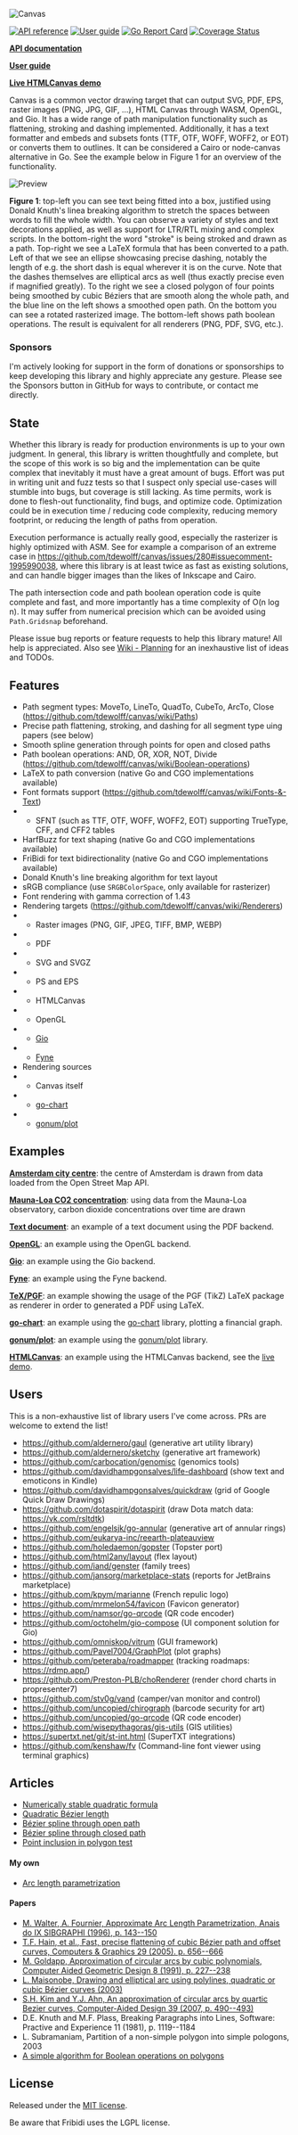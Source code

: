 ![Canvas](https://raw.githubusercontent.com/tdewolff/canvas/master/resources/title/title.png)

[![API reference](https://img.shields.io/badge/godoc-reference-5272B4)](https://pkg.go.dev/github.com/tdewolff/canvas?tab=doc) [![User guide](https://img.shields.io/badge/user-guide-5272B4)](https://github.com/tdewolff/canvas/wiki) [![Go Report Card](https://goreportcard.com/badge/github.com/tdewolff/canvas)](https://goreportcard.com/report/github.com/tdewolff/canvas) [![Coverage Status](https://coveralls.io/repos/github/tdewolff/canvas/badge.svg?branch=master)](https://coveralls.io/github/tdewolff/canvas?branch=master)

**[API documentation](https://pkg.go.dev/github.com/tdewolff/canvas?tab=doc)**

**[User guide](https://github.com/tdewolff/canvas/wiki)**

**[Live HTMLCanvas demo](https://tdewolff.github.io/canvas/examples/html-canvas/index.html)**

Canvas is a common vector drawing target that can output SVG, PDF, EPS, raster images (PNG, JPG, GIF, ...), HTML Canvas through WASM, OpenGL, and Gio. It has a wide range of path manipulation functionality such as flattening, stroking and dashing implemented. Additionally, it has a text formatter and embeds and subsets fonts (TTF, OTF, WOFF, WOFF2, or EOT) or converts them to outlines. It can be considered a Cairo or node-canvas alternative in Go. See the example below in Figure 1 for an overview of the functionality.

![Preview](https://raw.githubusercontent.com/tdewolff/canvas/master/resources/preview/preview.png)

**Figure 1**: top-left you can see text being fitted into a box, justified using Donald Knuth's linea breaking algorithm to stretch the spaces between words to fill the whole width. You can observe a variety of styles and text decorations applied, as well as support for LTR/RTL mixing and complex scripts. In the bottom-right the word "stroke" is being stroked and drawn as a path. Top-right we see a LaTeX formula that has been converted to a path. Left of that we see an ellipse showcasing precise dashing, notably the length of e.g. the short dash is equal wherever it is on the curve. Note that the dashes themselves are elliptical arcs as well (thus exactly precise even if magnified greatly). To the right we see a closed polygon of four points being smoothed by cubic Béziers that are smooth along the whole path, and the blue line on the left shows a smoothed open path. On the bottom you can see a rotated rasterized image. The bottom-left shows path boolean operations. The result is equivalent for all renderers (PNG, PDF, SVG, etc.).

### Sponsors
I'm actively looking for support in the form of donations or sponsorships to keep developing this library and highly appreciate any gesture. Please see the Sponsors button in GitHub for ways to contribute, or contact me directly.

## State
Whether this library is ready for production environments is up to your own judgment. In general, this library is written thoughtfully and complete, but the scope of this work is so big and the implementation can be quite complex that inevitably it must have a great amount of bugs. Effort was put in writing unit and fuzz tests so that I suspect only special use-cases will stumble into bugs, but coverage is still lacking. As time permits, work is done to flesh-out functionality, find bugs, and optimize code. Optimization could be in execution time / reducing code complexity, reducing memory footprint, or reducing the length of paths from operation.

Execution performance is actually really good, especially the rasterizer is highly optimized with ASM. See for example a comparison of an extreme case in https://github.com/tdewolff/canvas/issues/280#issuecomment-1995990038, where this library is at least twice as fast as existing solutions, and can handle bigger images than the likes of Inkscape and Cairo.

The path intersection code and path boolean operation code is quite complete and fast, and more importantly has a time complexity of O(n log n). It may suffer from numerical precision which can be avoided using `Path.Gridsnap` beforehand.

Please issue bug reports or feature requests to help this library mature! All help is appreciated. Also see [Wiki - Planning](https://github.com/tdewolff/canvas/wiki/Planning) for an inexhaustive list of ideas and TODOs.

## Features

- Path segment types: MoveTo, LineTo, QuadTo, CubeTo, ArcTo, Close (https://github.com/tdewolff/canvas/wiki/Paths)
- Precise path flattening, stroking, and dashing for all segment type uing papers (see below)
- Smooth spline generation through points for open and closed paths
- Path boolean operations: AND, OR, XOR, NOT, Divide (https://github.com/tdewolff/canvas/wiki/Boolean-operations)
- LaTeX to path conversion (native Go and CGO implementations available)
- Font formats support (https://github.com/tdewolff/canvas/wiki/Fonts-&-Text)
- - SFNT (such as TTF, OTF, WOFF, WOFF2, EOT) supporting TrueType, CFF, and CFF2 tables
- HarfBuzz for text shaping (native Go and CGO implementations available)
- FriBidi for text bidirectionality (native Go and CGO implementations available)
- Donald Knuth's line breaking algorithm for text layout
- sRGB compliance (use `SRGBColorSpace`, only available for rasterizer)
- Font rendering with gamma correction of 1.43
- Rendering targets (https://github.com/tdewolff/canvas/wiki/Renderers)
- - Raster images (PNG, GIF, JPEG, TIFF, BMP, WEBP)
- - PDF
- - SVG and SVGZ
- - PS and EPS
- - HTMLCanvas
- - OpenGL
- - [Gio](https://gioui.org/)
- - [Fyne](https://fyne.io/)
- Rendering sources
- - Canvas itself
- - [go-chart](https://github.com/wcharczuk/go-chart)
- - [gonum/plot](https://github.com/gonum/plot)

## Examples

**[Amsterdam city centre](https://github.com/tdewolff/canvas/tree/master/examples/amsterdam-centre)**: the centre of Amsterdam is drawn from data loaded from the Open Street Map API.

**[Mauna-Loa CO2 concentration](https://github.com/tdewolff/canvas/tree/master/examples/co2-mauna-loa)**: using data from the Mauna-Loa observatory, carbon dioxide concentrations over time are drawn

**[Text document](https://github.com/tdewolff/canvas/tree/master/examples/text-document)**: an example of a text document using the PDF backend.

**[OpenGL](https://github.com/tdewolff/canvas/tree/master/examples/opengl)**: an example using the OpenGL backend.

**[Gio](https://github.com/tdewolff/canvas/tree/master/examples/gio)**: an example using the Gio backend.

**[Fyne](https://github.com/tdewolff/canvas/tree/master/examples/fyne)**: an example using the Fyne backend.

**[TeX/PGF](https://github.com/tdewolff/canvas/tree/master/examples/tex)**: an example showing the usage of the PGF (TikZ) LaTeX package as renderer in order to generated a PDF using LaTeX.

**[go-chart](https://github.com/tdewolff/canvas/tree/master/examples/go-chart)**: an example using the [go-chart](https://github.com/wcharczuk/go-chart) library, plotting a financial graph.

**[gonum/plot](https://github.com/tdewolff/canvas/tree/master/examples/gonum-plot)**: an example using the [gonum/plot](https://github.com/gonum/plot) library.

**[HTMLCanvas](https://github.com/tdewolff/canvas/tree/master/examples/html-canvas)**: an example using the HTMLCanvas backend, see the [live demo](https://tdewolff.github.io/canvas/examples/html-canvas/index.html).

## Users

This is a non-exhaustive list of library users I've come across. PRs are welcome to extend the list!

- https://github.com/aldernero/gaul (generative art utility library)
- https://github.com/aldernero/sketchy (generative art framework)
- https://github.com/carbocation/genomisc (genomics tools)
- https://github.com/davidhampgonsalves/life-dashboard (show text and emoticons in Kindle)
- https://github.com/davidhampgonsalves/quickdraw (grid of Google Quick Draw Drawings)
- https://github.com/dotaspirit/dotaspirit (draw Dota match data: https://vk.com/rsltdtk)
- https://github.com/engelsjk/go-annular (generative art of annular rings)
- https://github.com/eukarya-inc/reearth-plateauview
- https://github.com/holedaemon/gopster (Topster port)
- https://github.com/html2any/layout (flex layout)
- https://github.com/iand/genster (family trees)
- https://github.com/jansorg/marketplace-stats (reports for JetBrains marketplace)
- https://github.com/kpym/marianne (French repulic logo)
- https://github.com/mrmelon54/favicon (Favicon generator)
- https://github.com/namsor/go-qrcode (QR code encoder)
- https://github.com/octohelm/gio-compose (UI component solution for Gio)
- https://github.com/omniskop/vitrum (GUI framework)
- https://github.com/Pavel7004/GraphPlot (plot graphs)
- https://github.com/peteraba/roadmapper (tracking roadmaps: https://rdmp.app/)
- https://github.com/Preston-PLB/choRenderer (render chord charts in propresenter7)
- https://github.com/stv0g/vand (camper/van monitor and control)
- https://github.com/uncopied/chirograph (barcode security for art)
- https://github.com/uncopied/go-qrcode (QR code encoder)
- https://github.com/wisepythagoras/gis-utils (GIS utilities)
- https://supertxt.net/git/st-int.html (SuperTXT integrations)
- https://github.com/kenshaw/fv (Command-line font viewer using terminal graphics)

## Articles

- [Numerically stable quadratic formula](https://math.stackexchange.com/questions/866331/numerically-stable-algorithm-for-solving-the-quadratic-equation-when-a-is-very/2007723#2007723)
- [Quadratic Bézier length](https://malczak.linuxpl.com/blog/quadratic-bezier-curve-length/)
- [Bézier spline through open path](https://www.particleincell.com/2012/bezier-splines/)
- [Bézier spline through closed path](http://www.jacos.nl/jacos_html/spline/circular/index.html)
- [Point inclusion in polygon test](https://wrf.ecse.rpi.edu/Research/Short_Notes/pnpoly.html)

#### My own

- [Arc length parametrization](https://tacodewolff.nl/posts/20190525-arc-length/)

#### Papers

- [M. Walter, A. Fournier, Approximate Arc Length Parametrization, Anais do IX SIBGRAPHI (1996), p. 143--150](https://www.visgraf.impa.br/sibgrapi96/trabs/pdf/a14.pdf)
- [T.F. Hain, et al., Fast, precise flattening of cubic Bézier path and offset curves, Computers & Graphics 29 (2005). p. 656--666](https://doi.org/10.1016/j.cag.2005.08.002)
- [M. Goldapp, Approximation of circular arcs by cubic polynomials, Computer Aided Geometric Design 8 (1991), p. 227--238](https://doi.org/10.1016/0167-8396%2891%2990007-X)
- [L. Maisonobe, Drawing and elliptical arc using polylines, quadratic or cubic Bézier curves (2003)](https://spaceroots.org/documents/ellipse/elliptical-arc.pdf)
- [S.H. Kim and Y.J. Ahn, An approximation of circular arcs by quartic Bezier curves, Computer-Aided Design 39 (2007, p. 490--493)](https://doi.org/10.1016/j.cad.2007.01.004)
- D.E. Knuth and M.F. Plass, Breaking Paragraphs into Lines, Software: Practive and Experience 11 (1981), p. 1119--1184
- L. Subramaniam, Partition of a non-simple polygon into simple pologons, 2003
- [A simple algorithm for Boolean operations on polygons](https://doi.org/10.1016/j.advengsoft.2013.04.004)

## License

Released under the [MIT license](LICENSE.md).

Be aware that Fribidi uses the LGPL license.
